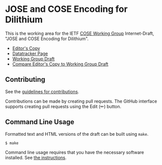 # JOSE and COSE Encoding for Dilithium

This is the working area for the IETF [COSE Working Group](https://datatracker.ietf.org/wg/cose/documents/) Internet-Draft, "JOSE and COSE Encoding for Dilithium".

* [Editor's Copy](https://OR13.github.io/draft-ietf-cose-dilithium/#go.draft-ietf-cose-dilithium.html)
* [Datatracker Page](https://datatracker.ietf.org/doc/draft-ietf-cose-dilithium)
* [Working Group Draft](https://datatracker.ietf.org/doc/html/draft-ietf-cose-dilithium)
* [Compare Editor's Copy to Working Group Draft](https://OR13.github.io/draft-ietf-cose-dilithium/#go.draft-ietf-cose-dilithium.diff)


## Contributing

See the
[guidelines for contributions](https://github.com/OR13/draft-ietf-cose-dilithium/blob/main/CONTRIBUTING.md).

Contributions can be made by creating pull requests.
The GitHub interface supports creating pull requests using the Edit (✏) button.


## Command Line Usage

Formatted text and HTML versions of the draft can be built using `make`.

```sh
$ make
```

Command line usage requires that you have the necessary software installed.  See
[the instructions](https://github.com/martinthomson/i-d-template/blob/main/doc/SETUP.md).

